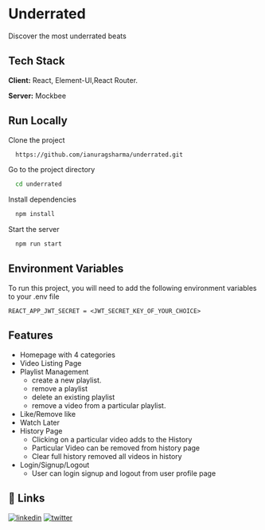 
# Underrated

Discover the most underrated beats


## Tech Stack

**Client:** React, Element-UI,React Router.

**Server:** Mockbee


## Run Locally

Clone the project

```bash
  https://github.com/ianuragsharma/underrated.git
```

Go to the project directory

```bash
  cd underrated
```

Install dependencies

```bash
  npm install
```

Start the server

```bash
  npm run start
```


## Environment Variables

To run this project, you will need to add the following environment variables to your .env file


`REACT_APP_JWT_SECRET = <JWT_SECRET_KEY_OF_YOUR_CHOICE>`


## Features

- Homepage with 4 categories
- Video Listing Page
- Playlist Management 
    - create a new playlist.
    - remove a playlist
    - delete an existing playlist
    - remove a video from a particular playlist.
- Like/Remove like
- Watch Later
- History Page
    - Clicking on a particular video adds to the History
    - Particular Video can be removed from history page
    - Clear full history removed all videos in history
- Login/Signup/Logout
    - User can login signup and logout from user profile page

## 🔗 Links
[![linkedin](https://img.shields.io/badge/linkedin-0A66C2?style=for-the-badge&logo=linkedin&logoColor=white)](https://www.linkedin.com/ianuragsharma)
[![twitter](https://img.shields.io/badge/twitter-1DA1F2?style=for-the-badge&logo=twitter&logoColor=white)](https://twitter.com/ianuragsharma)

